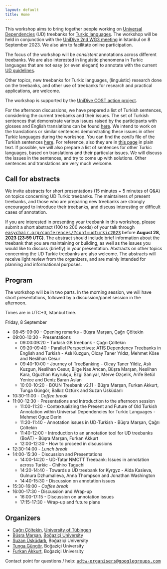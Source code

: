```yaml
---
layout: default
title: Home
---
```


This workshop aims to bring together people working on
[Universal Dependencies](http://universaldependencies.github.io/docs/) (UD)
treebanks
for [Turkic languages](https://en.wikipedia.org/wiki/Turkic_languages).
The workshop will be held in conjunction with the [UniDive 2nd WG3 meeting](https://unidive.lisn.upsaclay.fr/doku.php?id=meetings:wg:wg3-2-meeting)
in Istanbul on 8 September 2023.
We also aim to facilitate online participation.

The focus of the workshop will be _consistent_ annotations
across different treebanks.
We are also interested in linguistic phenomena in Turkic languages
that are not easy (or even elegant) to annotate with the current
[UD guidelines](https://universaldependencies.org/guidelines.html).

Other topics, new treebanks for Turkic languages,
(linguistic) research done on the treebanks,
and other use of treebanks for research and practical applications, are welcome.

The workshop is supported by the
[UniDive COST action project](https://www.cost.eu/actions/CA21167/).

For the afternoon discussions, we have prepared a list of Turkish sentences, considering the current treebanks and their issues. The set of Turkish sentences that demonstrate various issues raised by the participants with glosses and English translations can be found [here](sentences.pdf). We intend to work on the translations or similar sentences demonstrating these issues in other Turkic languages during the workshop. You can find the _conllu_ file of the Turkish sentences [here](ws-sents-tr.conllu). For reference, also they are in [this page](sents) in plain text. If possible, we will also prepare a list of sentences for other Turkic languages, based on translations and their particular issues. We will discuss the issues in the sentences, and try to come up with solutions. Other sentences and translations are very much welcome.

## Call for abstracts

We invite abstracts for short presentations (15 minutes + 5 minutes of
Q&A) on topics concerning UD Turkic treebanks.  The maintainers of
present treebanks, and those who are preparing new treebanks are
strongly encouraged to introduce their treebanks, and discuss
interesting or difficult cases of annotation.

If you are interested in presenting your treebank in this workshop,
please submit a short abstract (100 to 200 words) of your talk through
<tt>[easychair.org/conferences/?conf=udturkic2023](https://easychair.org/conferences/?conf=udturkic2023)</tt> before **August
28, 2023 (23:59 UTC)**. The abstract should include brief information
about the treebank that you are maintaining or building, as well as
the issues you would like to discuss (briefly) in your presentation.
Abstracts on other topics concerning the UD Turkic treebanks are also
welcome. The abstracts will receive light review from the organizers,
and are mainly intended for planning and informational purposes.

## Program

The workshop will be in two parts. In the morning session,
we will have short presentations, followed by a discussion/panel
session in the afternoon.

Times are in UTC+3, Istanbul time.

Friday, 8 September

- 08:45-09:00 - Opening remarks - Büşra Marşan, Çağrı Çöltekin
- 09:00-10:30 - Presentations
    - 09:00:09:20 - Turkish GB treebank - Çağrı Çöltekin
    - 09:20-09:40 - Parallel Perspectives: ATIS Dependency Treebanks in English and Turkish - Aslı Kuzgun, Olcay Taner Yıldız, Mehmet Köse and Neslihan Cesur
    - 09:40-10:00 - Journey of TreeBanking - Olcay Taner Yildiz, Aslı Kuzgun, Neslihan Cesur, Bilge Nas Arıcan, Büşra Marşan, Neslihan Kara, Oğuzhan Kuyrukçu, Ezgi Sanıyar, Merve Özçelik, Arife Betül Yenice and Deniz Baran Aslan
    - 10:00-10:20 - BOUN Treebank v2.11 - Büşra Marşan, Furkan Akkurt, Tunga Güngör, Balkız Öztürk and Suzan Üsküdarlı
- 10:30-11:00 - _Coffee break_
- 11:00-12:30 - Presentations and Introduction to the afternoon session
    - 11:00-11:20 - Contextualizing the Present and Future of Old Turkish Annotation within Universal Dependencies for Turkic Languages - Mehmet Oguz Derin
    - 11:20-11:40 - Annotation issues in UD-Turkish - Büşra Marşan, Çağrı Çöltekin
    - 11:40-12:00 - Introduction to an annotation tool for UD treebanks (BoAT) - Büşra Marşan, Furkan Akkurt
    - 12:00-12:30 - How to proceed in discussions
- 12:30-14:00 - _Lunch break_
- 14:00-15:30 - Discussion and Presentations
    - 14:00-14:20 - UD-Tatar NMCTT Treebank: Issues in annotation across Turkic - Chihiro Taguchi
    - 14:20-14:40 - Towards a UD treebank for Kyrgyz - Aida Kasieva, Gulnura Dzhumalieva, Anna Thompson and Jonathan Washington
    - 14:40-15:30 - Discussion on annotation issues
- 15:30-16:00 - _Coffee break_
- 16:00-17:30 - Discussion and Wrap-up
    - 16:00-17:15 - Discussion on annotation issues
    - 17:15-17:30 - Wrap-up and future plans

## Organizers

- [Çağrı Çöltekin](http://coltekin.net/cagri/), [University of Tübingen](https://uni-tuebingen.de/en/)
- [Büşra Marşan](https://busramarsan.com/), [Boğaziçi University](https://boun.edu.tr/)
- [Suzan Üsküdarlı](https://uskudarli.gitlab.io/uskudarli-academic/), Boğaziçi University
- [Tunga Güngör](https://cmpe.boun.edu.tr/~gungort/), Boğaziçi University
- [Furkan Akkurt](https://furkanakkurt1335.github.io/), Boğaziçi University

Contact point for questions / help: <tt>[udtw-organisers@googlegroups.com](mailto:udtw-organisers@googlegroups.com)</tt>
